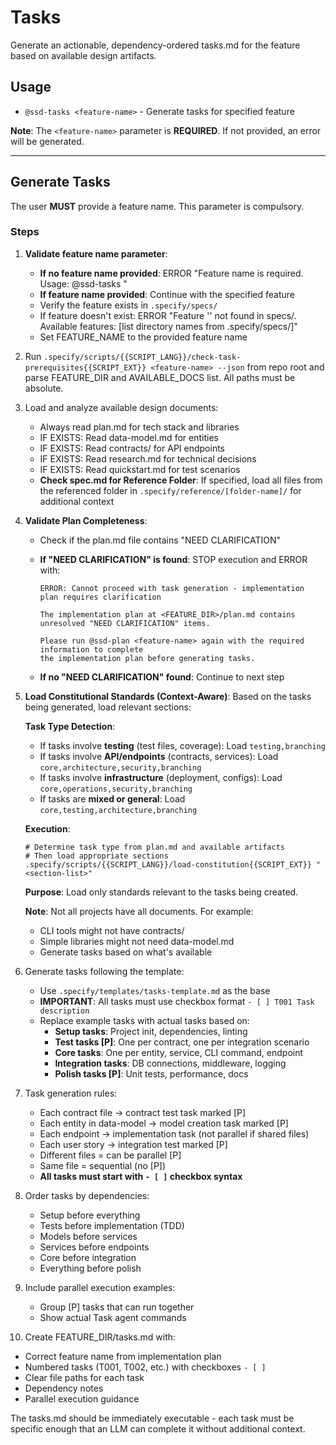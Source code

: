 # Tasks

Generate an actionable, dependency-ordered tasks.md for the feature based on available design artifacts.

## Usage

- `@ssd-tasks <feature-name>` - Generate tasks for specified feature

**Note**: The `<feature-name>` parameter is **REQUIRED**. If not provided, an error will be generated.

---

## Generate Tasks

The user **MUST** provide a feature name. This parameter is compulsory.

### Steps

1. **Validate feature name parameter**:

   - **If no feature name provided**: ERROR "Feature name is required. Usage: @ssd-tasks <feature-name>"
   - **If feature name provided**: Continue with the specified feature
   - Verify the feature exists in `.specify/specs/`
   - If feature doesn't exist: ERROR "Feature '<feature-name>' not found in specs/. Available features: [list directory names from .specify/specs/]"
   - Set FEATURE_NAME to the provided feature name

2. Run `.specify/scripts/{{SCRIPT_LANG}}/check-task-prerequisites{{SCRIPT_EXT}} <feature-name> --json` from repo root and parse FEATURE_DIR and AVAILABLE_DOCS list. All paths must be absolute.

3. Load and analyze available design documents:

   - Always read plan.md for tech stack and libraries
   - IF EXISTS: Read data-model.md for entities
   - IF EXISTS: Read contracts/ for API endpoints
   - IF EXISTS: Read research.md for technical decisions
   - IF EXISTS: Read quickstart.md for test scenarios
   - **Check spec.md for Reference Folder**: If specified, load all files from the referenced folder in `.specify/reference/[folder-name]/` for additional context

4. **Validate Plan Completeness**:

   - Check if the plan.md file contains "NEED CLARIFICATION"
   - **If "NEED CLARIFICATION" is found**: STOP execution and ERROR with:

     ```
     ERROR: Cannot proceed with task generation - implementation plan requires clarification

     The implementation plan at <FEATURE_DIR>/plan.md contains unresolved "NEED CLARIFICATION" items.

     Please run @ssd-plan <feature-name> again with the required information to complete
     the implementation plan before generating tasks.
     ```

   - **If no "NEED CLARIFICATION" found**: Continue to next step

5. **Load Constitutional Standards (Context-Aware)**: Based on the tasks being generated, load relevant sections:

   **Task Type Detection**:

   - If tasks involve **testing** (test files, coverage): Load `testing,branching`
   - If tasks involve **API/endpoints** (contracts, services): Load `core,architecture,security,branching`
   - If tasks involve **infrastructure** (deployment, configs): Load `core,operations,security,branching`
   - If tasks are **mixed or general**: Load `core,testing,architecture,branching`

   **Execution**:

   ```{{SCRIPT_LANG}}
   # Determine task type from plan.md and available artifacts
   # Then load appropriate sections
   .specify/scripts/{{SCRIPT_LANG}}/load-constitution{{SCRIPT_EXT}} "<section-list>"
   ```

   **Purpose**: Load only standards relevant to the tasks being created.

   **Note**: Not all projects have all documents. For example:

   - CLI tools might not have contracts/
   - Simple libraries might not need data-model.md
   - Generate tasks based on what's available

6. Generate tasks following the template:

   - Use `.specify/templates/tasks-template.md` as the base
   - **IMPORTANT**: All tasks must use checkbox format `- [ ] T001 Task description`
   - Replace example tasks with actual tasks based on:
     - **Setup tasks**: Project init, dependencies, linting
     - **Test tasks [P]**: One per contract, one per integration scenario
     - **Core tasks**: One per entity, service, CLI command, endpoint
     - **Integration tasks**: DB connections, middleware, logging
     - **Polish tasks [P]**: Unit tests, performance, docs

7. Task generation rules:

   - Each contract file → contract test task marked [P]
   - Each entity in data-model → model creation task marked [P]
   - Each endpoint → implementation task (not parallel if shared files)
   - Each user story → integration test marked [P]
   - Different files = can be parallel [P]
   - Same file = sequential (no [P])
   - **All tasks must start with `- [ ]` checkbox syntax**

8. Order tasks by dependencies:

   - Setup before everything
   - Tests before implementation (TDD)
   - Models before services
   - Services before endpoints
   - Core before integration
   - Everything before polish

9. Include parallel execution examples:

   - Group [P] tasks that can run together
   - Show actual Task agent commands

10. Create FEATURE_DIR/tasks.md with:

- Correct feature name from implementation plan
- Numbered tasks (T001, T002, etc.) with checkboxes `- [ ]`
- Clear file paths for each task
- Dependency notes
- Parallel execution guidance

The tasks.md should be immediately executable - each task must be specific enough that an LLM can complete it without additional context.
